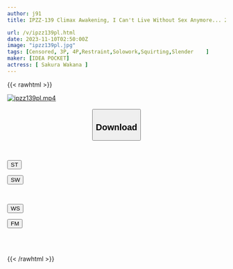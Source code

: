 ```yaml
---
author: j91
title: IPZZ-139 Climax Awakening, I Can't Live Without Sex Anymore... 203 Orgasms, 1978 Pussy Convulsions, 3420 Demon Pistons, Unable To Measure Pleasure Tides, Wakana Sakura

url: /v/ipzz139pl.html
date: 2023-11-10T02:50:00Z
image: "ipzz139pl.jpg"
tags: [Censored, 3P, 4P,Restraint,Solowork,Squirting,Slender	]
maker: [IDEA POCKET]
actress: [ Sakura Wakana ]
---
```



{{< rawhtml >}}

<div class="video" data-videoid="gaXV8qMeXaixW4">
    <a href="javascript:;">
        <img src="https://my.j91.asia/v/ipzz139pl.jpg" width="WIDTH" height="HEIGHT" alt="ipzz139pl.mp4" loading="lazy">
    </a>
</div>

<script type="text/javascript" src="https://j91.asia/asset/on-demand-st.js"></script>

<br>
  <link rel="stylesheet" href="https://j91.asia/asset/bs5.css">
  
  <center>
  <button class="btn btn-primary" type="button" data-bs-toggle="collapse" data-bs-target=".multi-collapse" aria-expanded="false" aria-controls="multiCollapseExample1 multiCollapseExample2"><h2>Download</h2></button></center>
</p>
<div class="row">
  <div class="col">
    <div class="collapse multi-collapse" id="multiCollapseExample1">
      <div class="card card-body">
	      	      <br>
<div class="buttons">  
<p><a href="https://streamtape.to/v/gaXV8qMeXaixW4" target="_blank"><button class="btn-hover color-3"><i class="fa fa-download"></i> ST</button></a></p>
<p><a href="https://sfastwish.com/ads973y8cj10" target="_blank"><button class="btn-hover color-2"><i class="fa fa-download"></i> SW</button></a></p></div>
    </div>
  </div>
</div>
  <div class="col">
    <div class="collapse multi-collapse" id="multiCollapseExample2">
      <div class="card card-body">
	      <br>
<div class="buttons">
<p><a href="javascript:;" target="_blank"><button class="btn-hover color-9"><i class="fa fa-download"></i> WS</button></a></p>
<p><a href="javascript:;" target="_blank"><button class="btn-hover color-8"><i class="fa fa-download"></i> FM</button></a></p></div>
<br><br>
      </div>
    </div>
  </div>
</div>

{{< /rawhtml >}}
